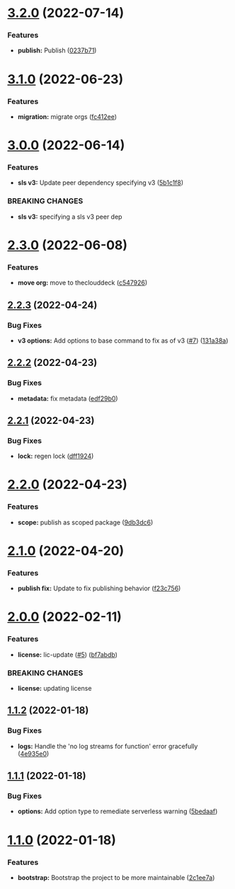 # [3.2.0](https://github.com/stratiformdigital/serverless-online/compare/v3.1.0...v3.2.0) (2022-07-14)


### Features

* **publish:** Publish ([0237b71](https://github.com/stratiformdigital/serverless-online/commit/0237b713c4b576621fda2585887f416d7e36b8ac))

# [3.1.0](https://github.com/stratiformdigital/serverless-online/compare/v3.0.0...v3.1.0) (2022-06-23)


### Features

* **migration:** migrate orgs ([fc412ee](https://github.com/stratiformdigital/serverless-online/commit/fc412eeb0daeccaf6fbf9f3f4244929a6556aebd))

# [3.0.0](https://github.com/theclouddeck/serverless-online/compare/v2.3.0...v3.0.0) (2022-06-14)


### Features

* **sls v3:**  Update peer dependency specifying v3 ([5b1c1f8](https://github.com/theclouddeck/serverless-online/commit/5b1c1f84bb841e0d936efb380a0cf2430a42f79e))


### BREAKING CHANGES

* **sls v3:** specifying a sls v3 peer dep

# [2.3.0](https://github.com/theclouddeck/serverless-online/compare/v2.2.3...v2.3.0) (2022-06-08)


### Features

* **move org:** move to theclouddeck ([c547926](https://github.com/theclouddeck/serverless-online/commit/c5479263dd6716a723f38a0a56f6c1605569d796))

## [2.2.3](https://github.com/mdial89f/serverless-online/compare/v2.2.2...v2.2.3) (2022-04-24)


### Bug Fixes

* **v3 options:**  Add options to base command to fix as of v3 ([#7](https://github.com/mdial89f/serverless-online/issues/7)) ([131a38a](https://github.com/mdial89f/serverless-online/commit/131a38a1116a5ac53419481c4dd0bb0089a754e1))

## [2.2.2](https://github.com/mdial89f/serverless-online/compare/v2.2.1...v2.2.2) (2022-04-23)


### Bug Fixes

* **metadata:** fix metadata ([edf29b0](https://github.com/mdial89f/serverless-online/commit/edf29b0d7f923b3bc3829113eed1e358c9adac45))

## [2.2.1](https://github.com/mdial89f/serverless-online/compare/v2.2.0...v2.2.1) (2022-04-23)


### Bug Fixes

* **lock:** regen lock ([dff1924](https://github.com/mdial89f/serverless-online/commit/dff1924d6f47c918a18906b836a4f082351214c2))

# [2.2.0](https://github.com/mdial89f/serverless-online/compare/v2.1.0...v2.2.0) (2022-04-23)


### Features

* **scope:** publish as scoped package ([9db3dc6](https://github.com/mdial89f/serverless-online/commit/9db3dc615fc586c2d38467aeda48e45ccfe74f23))

# [2.1.0](https://github.com/mdial89f/serverless-online/compare/v2.0.0...v2.1.0) (2022-04-20)


### Features

* **publish fix:**  Update to fix publishing behavior ([f23c756](https://github.com/mdial89f/serverless-online/commit/f23c756e6cecc47bd7f35504233bdffdcf69a358))

# [2.0.0](https://github.com/mdial89f/serverless-online/compare/v1.1.2...v2.0.0) (2022-02-11)


### Features

* **license:**  lic-update ([#5](https://github.com/mdial89f/serverless-online/issues/5)) ([bf7abdb](https://github.com/mdial89f/serverless-online/commit/bf7abdb7c30023b76f29868b2bc1b9e09f8ae2b3))


### BREAKING CHANGES

* **license:** updating license

## [1.1.2](https://github.com/mdial89f/serverless-online/compare/v1.1.1...v1.1.2) (2022-01-18)


### Bug Fixes

* **logs:** Handle the 'no log streams for function' error gracefully ([4e935e0](https://github.com/mdial89f/serverless-online/commit/4e935e005835d3e1429f37ec2dc47d31300cbd7b))

## [1.1.1](https://github.com/mdial89f/serverless-online/compare/v1.1.0...v1.1.1) (2022-01-18)


### Bug Fixes

* **options:** Add option type to remediate serverless warning ([5bedaaf](https://github.com/mdial89f/serverless-online/commit/5bedaaf4624ca92102019efaecd384603e050379))

# [1.1.0](https://github.com/mdial89f/serverless-online/compare/v1.0.0...v1.1.0) (2022-01-18)


### Features

* **bootstrap:** Bootstrap the project to be more maintainable ([2c1ee7a](https://github.com/mdial89f/serverless-online/commit/2c1ee7a38f78f6e77afb8b88693221c6b1c8e083))
